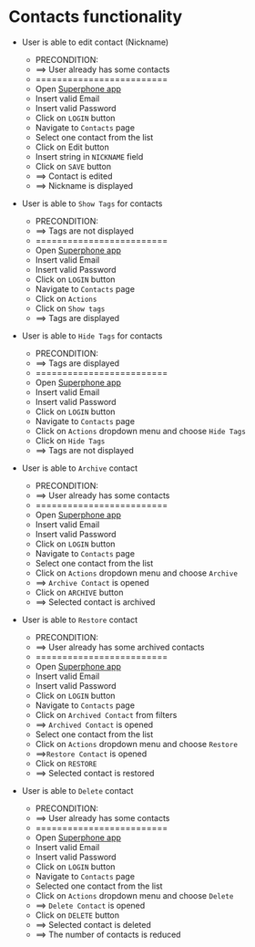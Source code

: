 # Contacts functionality

* User is able to edit contact (Nickname)
  * PRECONDITION:
  * ==> User already has some contacts
  * =========================
  * Open [Superphone app](https://app.superphone-stage.com)
  * Insert valid Email 
  * Insert valid Password
  * Click on `LOGIN` button 
  * Navigate to `Contacts` page
  * Select one contact from the list
  * Click on Edit button
  * Insert string in `NICKNAME` field
  * Click on `SAVE` button
  * ==> Contact is edited
  * ==> Nickname is displayed

* User is able to `Show Tags` for contacts
  * PRECONDITION:
  * ==> Tags are not displayed
  * =========================
  * Open [Superphone app](https://app.superphone-stage.com)
  * Insert valid Email
  * Insert valid Password
  * Click on `LOGIN` button
  * Navigate to `Contacts` page
  * Click on `Actions`
  * Click on `Show tags`
  * ==> Tags are displayed

* User is able to `Hide Tags` for contacts
  * PRECONDITION:
  * ==> Tags are displayed
  * =========================
  * Open [Superphone app](https://app.superphone-stage.com)
  * Insert valid Email
  * Insert valid Password
  * Click on `LOGIN` button
  * Navigate to `Contacts` page
  * Click on `Actions` dropdown menu and choose `Hide Tags`
  * Click on `Hide Tags`
  * ==> Tags are not displayed

* User is able to `Archive` contact
  * PRECONDITION:
  * ==> User already has some contacts
  * =========================
  * Open [Superphone app](https://app.superphone-stage.com)
  * Insert valid Email
  * Insert valid Password
  * Click on `LOGIN` button
  * Navigate to `Contacts` page
  * Select one contact from the list
  * Click on `Actions` dropdown menu and choose `Archive`
  * ==> `Archive Contact` is opened
  * Click on `ARCHIVE` button
  * ==> Selected contact is archived

* User is able to `Restore` contact
  * PRECONDITION:
  * ==> User already has some archived contacts
  * =========================
  * Open [Superphone app](https://app.superphone-stage.com)
  * Insert valid Email
  * Insert valid Password
  * Click on `LOGIN` button
  * Navigate to `Contacts` page
  * Click on `Archived Contact` from filters
  * ==> `Archived Contact` is opened
  * Select one contact from the list
  * Click on `Actions` dropdown menu and choose `Restore`
  * ==>`Restore Contact` is opened
  * Click on `RESTORE`
  * ==> Selected contact is restored

* User is able to `Delete` contact
  * PRECONDITION:
  * ==> User already has some contacts
  * =========================
  * Open [Superphone app](https://app.superphone-stage.com)
  * Insert valid Email
  * Insert valid Password
  * Click on `LOGIN` button
  * Navigate to `Contacts` page
  * Selected one contact from the list
  * Click on `Actions` dropdown menu and choose `Delete`
  * ==> `Delete Contact` is opened
  * Click on `DELETE` button
  * ==> Selected contact is deleted
  * ==> The number of contacts is reduced
